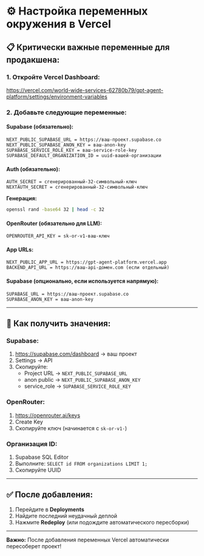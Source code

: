 # ⚙️ Настройка переменных окружения в Vercel

## 📋 Критически важные переменные для продакшена:

### 1. Откройте Vercel Dashboard:
https://vercel.com/world-wide-services-62780b79/gpt-agent-platform/settings/environment-variables

### 2. Добавьте следующие переменные:

#### **Supabase (обязательно):**
```
NEXT_PUBLIC_SUPABASE_URL = https://ваш-проект.supabase.co
NEXT_PUBLIC_SUPABASE_ANON_KEY = ваш-anon-key
SUPABASE_SERVICE_ROLE_KEY = ваш-service-role-key
SUPABASE_DEFAULT_ORGANIZATION_ID = uuid-вашей-организации
```

#### **Auth (обязательно):**
```
AUTH_SECRET = сгенерированный-32-символьный-ключ
NEXTAUTH_SECRET = сгенерированный-32-символьный-ключ
```
**Генерация:**
```bash
openssl rand -base64 32 | head -c 32
```

#### **OpenRouter (обязательно для LLM):**
```
OPENROUTER_API_KEY = sk-or-v1-ваш-ключ
```

#### **App URLs:**
```
NEXT_PUBLIC_APP_URL = https://gpt-agent-platform.vercel.app
BACKEND_API_URL = https://ваш-api-домен.com (если отдельный)
```

#### **Supabase (опционально, если используется напрямую):**
```
SUPABASE_URL = https://ваш-проект.supabase.co
SUPABASE_ANON_KEY = ваш-anon-key
```

---

## 🔑 Как получить значения:

### Supabase:
1. https://supabase.com/dashboard → ваш проект
2. Settings → API
3. Скопируйте:
   - Project URL → `NEXT_PUBLIC_SUPABASE_URL`
   - anon public → `NEXT_PUBLIC_SUPABASE_ANON_KEY`
   - service_role → `SUPABASE_SERVICE_ROLE_KEY`

### OpenRouter:
1. https://openrouter.ai/keys
2. Create Key
3. Скопируйте ключ (начинается с `sk-or-v1-`)

### Организация ID:
1. Supabase SQL Editor
2. Выполните: `SELECT id FROM organizations LIMIT 1;`
3. Скопируйте UUID

---

## ✅ После добавления:

1. Перейдите в **Deployments**
2. Найдите последний неудачный деплой
3. Нажмите **Redeploy** (или подождите автоматического пересборки)

---

**Важно:** После добавления переменных Vercel автоматически пересоберет проект!


